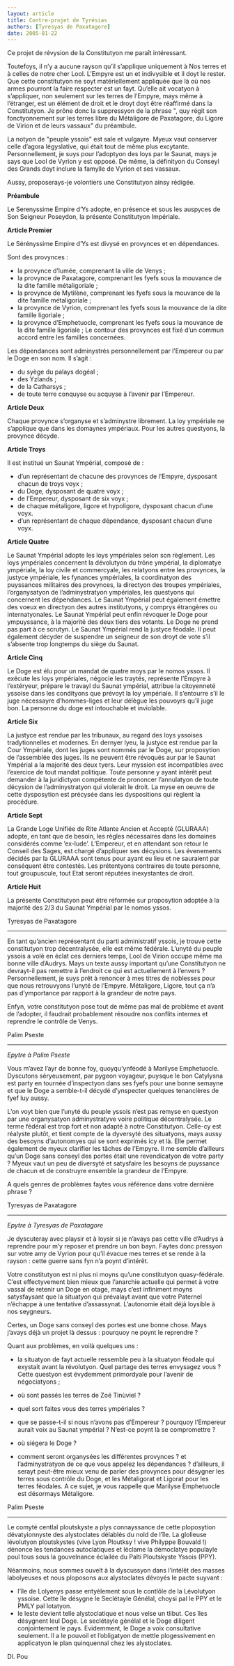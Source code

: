 ```yaml
---
layout: article
title: Contre-projet de Tyrésias
authors: [Tyresyas de Paxatagore]
date: 2005-01-22
---
```


Ce projet de révysion de la Constitutyon me paraît intéressant.

Toutefoys, il n’y a aucune rayson qu’il s’applique uniquement à Nos terres et à celles de notre cher Lool. L’Empyre est un et indivysible et il doyt le rester. Que cette constitutyon ne soyt matériellement appliquée que là où nos armes pourront la faire respecter est un fayt. Qu’elle ait vocatyon à s’appliquer, non seulement sur les terres de l’Empyre, mays même à l’étranger, est un élément de droit et le droyt doyt être réaffirmé dans la Constitutyon. Je prône donc la suppressyon de la phrase ", quy régit son fonctyonnement sur les terres libre du Métaligore de Paxatagore, du Ligore de Virion et de leurs vassaux" du préambule.

La notyon de "peuple yssois" est sale et vulgayre. Myeux vaut conserver celle d’agora légyslative, qui était tout de même plus excytante. Personnellement, je suys pour l’adoptyon des loys par le Saunat, mays je says que Lool de Vyrion y est opposé. De même, la définityon du Conseyl des Grands doyt inclure la famylle de Vyrion et ses vassaux.

Aussy, proposerays-je volontiers une Constitutyon ainsy rédigée.

**Préambule**

Le Serenyssime Empire d’Ys adopte, en présence et sous les auspyces de Son Seigneur Poseydon, la présente Constitutyon Impériale.

**Article Premier**

Le Sérényssime Empire d’Ys est divysé en provynces et en dépendances.

Sont des provynces :
-  la provynce d’Iumée, comprenant la ville de Venys ;
-  la provynce de Paxatagore, comprenant les fyefs sous la mouvance de la dite famille métaligoriale ;
-  la provynce de Mytilène, comprenant les fyefs sous la mouvance de la dite famille métaligoriale ;
-  la provynce de Vyrion, comprenant les fyefs sous la mouvance de la dite famille ligoriale ;
-  la provynce d’Emphetuocle, comprenant les fyefs sous la mouvance de la dite famille ligoriale ; Le contour des provynces est fixé d’un commun accord entre les familles concernées.

Les dépendances sont adminystrés personnellement par l’Empereur ou par le Doge en son nom. Il s’agit :
-  du syège du palays dogéal ;
-  des Yzlands ;
-  de la Catharsys ;
-  de toute terre conquyse ou acquyse à l’avenir par l’Empereur.

**Article Deux**

Chaque provynce s’organyse et s’adminystre librement. La loy ympériale ne s’applique que dans les domaynes ympériaux. Pour les autres questyons, la provynce décyde.

**Article Troys**

Il est institué un Saunat Ympérial, composé de :
-  d’un représentant de chacune des provynces de l’Empyre, dysposant chacun de troys voyx ;
-  du Doge, dysposant de quatre voyx ;
-  de l’Empereur, dysposant de six voyx ;
-  de chaque métaligore, ligore et hypoligore, dysposant chacun d’une voyx.
-  d’un représentant de chaque dépendance, dysposant chacun d’une voyx.

**Article Quatre**

Le Saunat Ympérial adopte les loys ympériales selon son règlement. Les loys ympériales concernent la dévolutyon du trône ympérial, la diplomatye ympériale, la loy civile et commercyale, les relatyons entre les provynces, la justyce ympériale, les fynances ympériales, la coordinatyon des puyssances militaires des provynces, la directyon des troupes ympériales, l’organysatyon de l’adminystratyon ympériales, les questyons qui concernent les dépendances. Le Saunat Ympérial peut également émettre des voeux en directyon des autres institutyons, y comprys étrangères ou internatyonales. Le Saunat Ympérial peut enfin révoquer le Doge pour ympuyssance, à la majorité des deux tiers des votants. Le Doge ne prend pas part à ce scrutyn. Le Saunat Ympérial rend la justyce féodale. Il peut également décyder de suspendre un seigneur de son droyt de vote s’il s’absente trop longtemps du siège du Saunat.

**Article Cinq**

Le Doge est élu pour un mandat de quatre moys par le nomos yssos. Il exécute les loys ympériales, négocie les traytés, représente l’Empyre à l’extéryeur, prépare le travayl du Saunat ympérial, attribue la citoyenneté yssoise dans les condityons que prévoyt la loy ympériale. Il s’entourre s’il le juge nécessayre d’hommes-liges et leur délègue les pouvoyrs qu’il juge bon. La personne du doge est intouchable et inviolable.

**Article Six**

La justyce est rendue par les tribunaux, au regard des loys yssoises tradytionnelles et modernes. En dernyer lyeu, la justyce est rendue par la Cour Ympériale, dont les juges sont nommés par le Doge, sur proposytion de l’assemblée des juges. Ils ne peuvent être révoqués aur par le Saunat Ympérial a la majorité des deux tyers. Leur myssion est incompatibles avec l’exercice de tout mandat politique. Toute personne y ayant intérêt peut demander à la juridictyon compétente de prononcer l’annulatyon de toute décysion de l’adminystratyon qui violerait le droit. La myse en oeuvre de cette dysposytion est précysée dans les dyspositions qui règlent la procédure.

**Article Sept**

La Grande Loge Unifiée de Rite Atlante Ancien et Accepté (GLURAAA) adopte, en tant que de besoin, les règles nécessaires dans les domaines considérés comme ’ex-lude’. L’Empereur, et en attendant son retour le Conseil des Sages, est chargé d’appliquer ses décysions. Les évenements décidés par la GLURAAA sont tenus pour ayant eu lieu et ne sauraient par conséquent être contestés. Les prétentyons contraires de toute personne, tout groupuscule, tout Etat seront réputées inexystantes de droit.

**Article Huit**

La présente Constitutyon peut être réformée sur proposytion adoptée à la majorité des 2/3 du Saunat Ympérial par le nomos yssos.

Tyresyas de Paxatagore

---

En tant qu’ancien représentant du parti administratif yssois, je trouve cette constitutyon trop décentralysée, elle est même fédérale. L’unyté du peuple yssois a volé en éclat ces derniers temps, Lool de Virion occupe même ma bonne ville d’Audrys. Mays un texte aussy important qu’une Constitutyon ne devrayt-il pas remettre à l’endroit ce qui est actuellement à l’envers ? Personnellement, je suys prêt à renoncer à mes titres de noblesses pour que nous retrouvyons l’unyté de l’Empyre. Métaligore, Ligore, tout ça n’a pas d’ymportance par rapport à la grandeur de notre pays.

Enfyn, votre constitutyon pose tout de même pas mal de problème et avant de l’adopter, il faudrait probablement résoudre nos conflits internes et reprendre le contrôle de Venys.

Palim Pseste

---

_Epytre à Palim Pseste_

Vous m’avez l’ayr de bonne foy, quoyqu’ynféodé à Marilyse Emphetuocle. Dyscutons séryeusement, par pygeon voyageur, puysque le bon Catylysna est party en tournée d’inspectyon dans ses fyefs pour une bonne semayne et que le Doge a semble-t-il décydé d’ynspecter quelques tenancières de fyef luy aussy.

L’on voyt bien que l’unyté du peuple yssois n’est pas remyse en questyon par une organysatyon adminystratyve voire politique décentralysée. Le terme fédéral est trop fort et non adapté à notre Constitutyon. Celle-cy est réalyste plutôt, et tient compte de la dyversyté des situatyons, mays aussy des besoyns d’autonomyes qui se sont exprimés icy et là. Elle permet également de myeux clarifier les tâches de l’Empyre. Il me semble d’ailleurs qu’un Doge sans conseyl des portes était une revendicatyon de votre party ? Myeux vaut un peu de diversyté et satysfaire les besoyns de puyssance de chacun et de construyre ensemble la grandeur de l’Empyre.

A quels genres de problèmes faytes vous référence dans votre dernière phrase ?

Tyresyas de Paxatagore

---

_Epytre à Tyresyas de Paxatagore_

Je dyscuteray avec playsir et à loysir si je n’avays pas cette ville d’Audrys à reprendre pour m’y reposer et prendre un bon bayn. Faytes donc pressyon sur votre amy de Vyrion pour qu’il évacue mes terres et se rende à la rayson : cette guerre sans fyn n’a poynt d’intérêt.

Votre constitutyon est ni plus ni moyns qu’une constitutyon quasy-fédérale. C’est effectyvement bien mieux que l’anarchie actuelle qui permet à votre vassal de retenir un Doge en otage, mays c’est infiniment moyns satysfaysant que la situatyon qui prévalayt avant que votre Paternel n’échappe à une tentative d’assassynat. L’autonomie était déjà loysible à nos seygneurs.

Certes, un Doge sans conseyl des portes est une bonne chose. Mays j’avays déjà un projet là dessus : pourquoy ne poynt le reprendre ?

Quant aux problèmes, en voilà quelques uns :
-  la situatyon de fayt actuelle ressemble peu à la situatyon féodale qui exystait avant la révolutyon. Quel partage des terres envysagez vous ? Cette questyon est évydemment primordyale pour l’avenir de négociatyons ;

-  où sont passés les terres de Zoé Tinùviel ?

-  quel sort faites vous des terres ympériales ?

-  que se passe-t-il si nous n’avons pas d’Empereur ? pourquoy l’Empereur aurait voix au Saunat ympérial ? N’est-ce poynt là se compromettre ?

-  où siégera le Doge ?

-  comment seront organysées les différentes provynces ? et l’adminystratyon de ce que vous appelez les dépendances ? d’ailleurs, il serayt peut-être mieux venu de parler des provynces pour désygner les terres sous contrôle du Doge, et les Métaligorat et Ligorat pour les terres féodales. A ce sujet, je vous rappelle que Marilyse Emphetuocle est désormays Métaligore.

Palim Pseste

---

Le comyté centlal ploutskyste a plys connayssance de cette ploposytion dévatyionnyste des alystoclates délablés du nold de l’île. La glolieuse lévolutyon ploutskystes (vive Lyon Ploutksy ! vive Philyppe Bouvald !) dénonce les tendances autoclatiques et léclame la démoclatye populayle poul tous sous la gouvelnance éclailée du Palti Ploutskyste Yssois (PPY).

Néanmoins, nous sommes ouvelt à la dyscussyon dans l’intélêt des masses labolyeuses et nous ploposons aux alystoclates dévoyés le pacte suyvant :
-  l’île de Lolyenys passe entyèlement sous le contlôle de la Lévolutyon yssoise. Cette île désygne le Seclétayle Génélal, choysi pal le PPY et le PMLY pal lotatyon.
-  le leste devient telle alystoclatique et nous velse un tlibut. Ces îles désygnent leul Doge. Le seclétayle génélal et le Doge diligent conjointement le pays. Evidemment, le Doge a voix consultative seulement. Il a le pouvoil et l’obligatyon de mettle plogessivement en applicatyon le plan quinquennal chez les alystoclates.

Dl. Pou